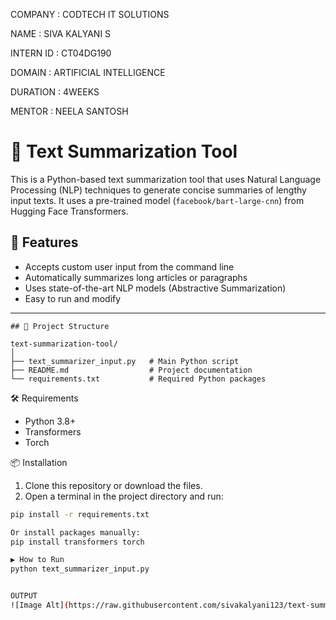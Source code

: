 COMPANY : CODTECH IT SOLUTIONS

NAME : SIVA KALYANI S

INTERN ID : CT04DG190

DOMAIN : ARTIFICIAL INTELLIGENCE

DURATION : 4WEEKS

MENTOR : NEELA SANTOSH

# 📝 Text Summarization Tool

This is a Python-based text summarization tool that uses Natural Language Processing (NLP) techniques to generate concise summaries of lengthy input texts. It uses a pre-trained model (`facebook/bart-large-cnn`) from Hugging Face Transformers.

## 🚀 Features

- Accepts custom user input from the command line
- Automatically summarizes long articles or paragraphs
- Uses state-of-the-art NLP models (Abstractive Summarization)
- Easy to run and modify

---
```
## 📂 Project Structure

text-summarization-tool/
│
├── text_summarizer_input.py   # Main Python script
├── README.md                  # Project documentation
└── requirements.txt           # Required Python packages

```
🛠️ Requirements

- Python 3.8+
- Transformers
- Torch

📦 Installation

1. Clone this repository or download the files.
2. Open a terminal in the project directory and run:

```bash
pip install -r requirements.txt

Or install packages manually:
pip install transformers torch

▶️ How to Run
python text_summarizer_input.py


OUTPUT
![Image Alt](https://raw.githubusercontent.com/sivakalyani123/text-summarizzer-tool/0f123c780eb84acfb6fb4d2297c9067471886bbb/output.png)

